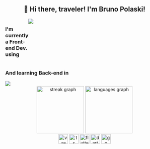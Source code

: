 <div>
  <h2 align="center">👋 Hi there, traveler! I'm Bruno Polaski!</h2>
  <div style="display:flex; flex-direction:row; width:30px;">
    <h3>I'm currently a Front-end Dev. using</h3>
    <img src="https://readme-typing-svg.herokuapp.com?lines=VueJS%20|%20SCSS%20|%20Quasar%20|%20Typescript;Flutter%20|%20Dart;&height=30&color=41B883">
  </div>
  <div>
    <h3>And learning Back-end in</h3>
    <img src="https://readme-typing-svg.herokuapp.com?lines=Golang&height=30&color=41B883">
  </div>
</div>

<div align="center">
  <div>
    <img src="https://streak-stats.demolab.com?user=BrunoPolaski&locale=en&mode=daily&theme=vue-dark&hide_border=true&border_radius=25&card_width=320" height="150" alt="streak graph"  />
    <img src="https://github-readme-stats.vercel.app/api/top-langs?username=BrunoPolaski&locale=en&hide_title=false&layout=compact&card_width=320&langs_count=6&theme=vue-dark&hide_border=true&border_radius=25" height="150" alt="languages graph"  />
  </div>
</div>

<div align="center">
  <img src="https://skillicons.dev/icons?i=vue" height="30" alt="vue logo"  />
  <img src="https://skillicons.dev/icons?i=ts" height="30" alt="ts logo"  />
  <img src="https://skillicons.dev/icons?i=flutter" height="30" alt="flutter logo" />
  <img src="https://skillicons.dev/icons?i=dart" height="30" alt="dart logo" />
  <img src="https://skillicons.dev/icons?i=go" height="30" alt="go logo"  />
</div>
